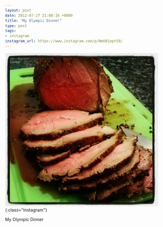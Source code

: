 ```yaml
---
layout: post
date: 2012-07-27 21:08:16 +0000
title: "My Olympic Dinner"
type: post
tags:
- instagram
instagram_url: https://www.instagram.com/p/NmU01opt59/
---
```


![Instagram - NmU01opt59](/img/NmU01opt59.jpg){:class="instagram"}

My Olympic Dinner
